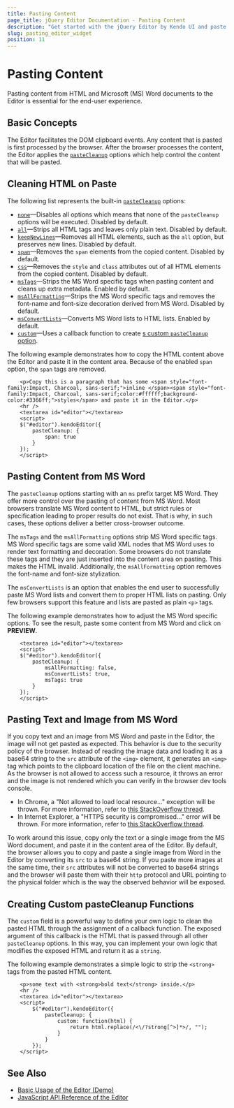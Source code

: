 ```yaml
---
title: Pasting Content
page_title: jQuery Editor Documentation - Pasting Content
description: "Get started with the jQuery Editor by Kendo UI and paste content from HTML and MS Word documents."
slug: pasting_editor_widget
position: 11
---
```


# Pasting Content

Pasting content from HTML and Microsoft (MS) Word documents to the Editor is essential for the end-user experience.

## Basic Concepts

The Editor facilitates the DOM clipboard events. Any content that is pasted is first processed by the browser. After the browser processes the content, the Editor applies the [`pasteCleanup`](/api/javascript/ui/editor/configuration/pastecleanup) options which help control the content that will be pasted.

## Cleaning HTML on Paste

The following list represents the built-in [`pasteCleanup`](/api/javascript/ui/editor/configuration/pastecleanup) options:

* [`none`](/api/javascript/ui/editor/configuration/pastecleanup#pastecleanupnone)&mdash;Disables all options which means that none of the `pasteCleanup` options will be executed. Disabled by default.
* [`all`](/api/javascript/ui/editor/configuration/pastecleanup#pastecleanupall)&mdash;Strips all HTML tags and leaves only plain text. Disabled by default.
* [`keepNewLines`](/api/javascript/ui/editor/configuration/pastecleanup#pastecleanupkeepnewlines)&mdash;Removes all HTML elements, such as the `all` option, but preserves new lines. Disabled by default.
* [`span`](/api/javascript/ui/editor/configuration/pastecleanup#pastecleanupspan)&mdash;Removes the `span` elements from the copied content. Disabled by default.
* [`css`](/api/javascript/ui/editor/configuration/pastecleanup#pastecleanupcss)&mdash;Removes the `style` and `class` attributes out of all HTML elements from the copied content. Disabled by default.
* [`msTags`](/api/javascript/ui/editor/configuration/pastecleanup#pastecleanupmstags)&mdash;Strips the MS Word specific tags when pasting content and cleans up extra metadata. Enabled by default.
* [`msAllFormatting`](/api/javascript/ui/editor/configuration/pastecleanup#pastecleanupmsallformatting)&mdash;Strips the MS Word specific tags and removes the font-name and font-size decoration derived from MS Word. Disabled by default.
* [`msConvertLists`](/api/javascript/ui/editor/configuration/pastecleanup#pastecleanupmsconvertlists)&mdash;Converts MS Word lists to HTML lists. Enabled by default.
* [`custom`](/api/javascript/ui/editor/configuration/pastecleanup#pastecleanupcustom)&mdash;Uses a callback function to create [s custom `pasteCleanup` option](#create-your-own-pastecleanup-fucntion).

The following example demonstrates how to copy the HTML content above the Editor and paste it in the content area. Because of the enabled `span` option, the `span` tags are removed.

```dojo
    <p>Copy this is a paragraph that has some <span style="font-family:Impact, Charcoal, sans-serif;">inline </span><span style="font-family:Impact, Charcoal, sans-serif;color:#ffffff;background-color:#3366ff;">styles</span> and paste it in the Editor.</p>
    <hr />
    <textarea id="editor"></textarea>
    <script>
    $("#editor").kendoEditor({
        pasteCleanup: {
            span: true
        }
    });
    </script>
````

## Pasting Content from MS Word

The `pasteCleanup` options starting with an `ms` prefix target MS Word. They offer more control over the pasting of content from MS Word. Most browsers translate MS Word content to HTML, but strict rules or specification leading to proper results do not exist. That is why, in such cases, these options deliver a better cross-browser outcome.

The `msTags` and the `msAllFormatting` options strip MS Word specific tags. MS Word specific tags are some valid XML nodes that MS Word uses to render text formatting and decoration. Some browsers do not translate these tags and they are just inserted into the content area on pasting. This makes the HTML invalid. Additionally, the `msAllFormatting` option removes the font-name and font-size stylization.

The `msConvertLists` is an option that enables the end user to successfully paste MS Word lists and convert them to proper HTML lists on pasting. Only few browsers support this feature and lists are pasted as plain `<p>` tags.

The following example demonstrates how to adjust the MS Word specific options. To see the result, paste some content from MS Word and click on **PREVIEW**.

```dojo
    <textarea id="editor"></textarea>
    <script>
    $("#editor").kendoEditor({
        pasteCleanup: {
            msAllFormatting: false,
            msConvertLists: true,
            msTags: true
        }
    });
    </script>
```

## Pasting Text and Image from MS Word

If you copy text and an image from MS Word and paste in the Editor, the image will not get pasted as expected. This behavior is due to the security policy of the browser. Instead of reading the image data and loading it as a base64 string to the `src` attribute of the `<img>` element, it generates an `<img>` tag which points to the clipboard location of the file on the client machine. As the browser is not allowed to access such a resource, it throws an error and the image is not rendered which you can verify in the browser dev tools console.

* In Chrome, a "Not allowed to load local resource..." exception will be thrown. For more information, refer to [this StackOverflow thread](https://stackoverflow.com/questions/39007243/cannot-open-local-file-chrome-not-allowed-to-load-local-resource).
* In Internet Explorer, a "HTTPS security is compromised..." error will be thrown. For more information, refer to [this StackOverflow thread](https://stackoverflow.com/questions/16168132/https-security-is-compromised-error-how-to-fix).

To work around this issue, copy only the text or a single image from the MS Word document, and paste it in the content area of the Editor. By default, the browser allows you to copy and paste a single image from Word in the Editor by converting its `src` to a base64 string. If you paste more images at the same time, their `src` attributes will not be converted to base64 strings and the browser will paste them with their `http` protocol and URL pointing to the physical folder which is the way the observed behavior will be exposed.

## Creating Custom pasteCleanup Functions

The `custom` field is a powerful way to define your own logic to clean the pasted HTML through the assignment of a callback function. The exposed argument of this callback is the HTML that is passed through all other `pasteCleanup` options. In this way, you can implement your own logic that modifies the exposed HTML and return it as a `string`.

The following example demonstrates a simple logic to strip the `<strong>` tags from the pasted HTML content.

```dojo
    <p>some text with <strong>bold text</strong> inside.</p>
    <hr />
    <textarea id="editor"></textarea>
    <script>
        $("#editor").kendoEditor({
            pasteCleanup: {
                custom: function(html) {
                    return html.replace(/<\/?strong[^>]*>/, "");
                }
            }
        });
    </script>
````

## See Also

* [Basic Usage of the Editor (Demo)](https://demos.telerik.com/kendo-ui/editor/index)
* [JavaScript API Reference of the Editor](/api/javascript/ui/editor)
